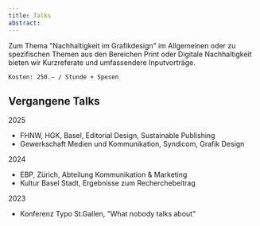 ```yaml
---
title: Talks
abstract:
---
```


<script>
    import Div from '$lib/components/Div.svelte';
</script>

Zum Thema "Nachhaltigkeit im Grafikdesign" im Allgemeinen oder zu spezifischen Themen aus den Bereichen Print oder Digitale Nachhaltigkeit bieten wir Kurzreferate und umfassendere Inputvorträge.

<Div classes="bg-secondary-300 p-2 rounded-2xl">

    Kosten: 250.– / Stunde + Spesen

</Div>

## Vergangene Talks

2025

- FHNW, HGK, Basel, Editorial Design, Sustainable Publishing
- Gewerkschaft Medien und Kommunikation, Syndicom, Grafik Design

2024

- EBP, Zürich, Abteilung Kommunikation & Marketing
- Kultur Basel Stadt, Ergebnisse zum Recherchebeitrag

2023

- Konferenz Typo St.Gallen, "What nobody talks about"
